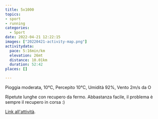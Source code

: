 ```yaml
---
title: 5x1000
topics:
- sport
- running
categories: 
  - Sport
date: 2022-04-21 12:22:15
images: ["20220421-activity-map.png"]
activitydata:
  pace: 5:16min/km
  elevation: 26mt
  distance: 10.01km
  duration: 52:42
places: []

---
```


Pioggia moderata, 10°C, Percepito 10°C, Umidità 92%, Vento 2m/s da O

<!--more-->

Ripetute lunghe con recupero da fermo. Abbastanza facile, il problema è sempre il recupero in corsa :)

<!-- {{< figure src="20220421-activity-map.png" title="map" >}} -->

<!-- {% strava id:7016963845 embedId:36b32f6559d527c3bc06f43064ae85637a40781f %} -->

[Link all'attività](https://strava.com/activities/7016963845).
